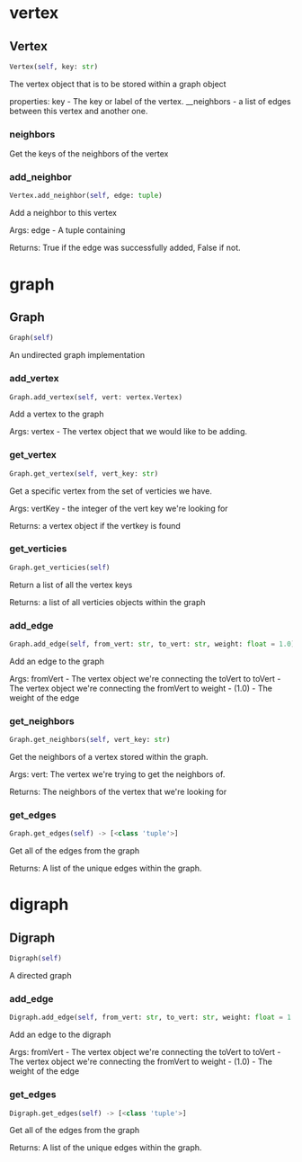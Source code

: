 # vertex

## Vertex
```python
Vertex(self, key: str)
```

The vertex object that is to be stored within a graph object

properties:
    key - The key or label of the vertex.
    __neighbors - a list of edges between this vertex and another one.

### neighbors

Get the keys of the neighbors of the vertex

### add_neighbor
```python
Vertex.add_neighbor(self, edge: tuple)
```

Add a neighbor to this vertex

Args:
    edge - A tuple containing

Returns:
    True if the edge was successfully added, False if not.

# graph

## Graph
```python
Graph(self)
```

An undirected graph implementation

### add_vertex
```python
Graph.add_vertex(self, vert: vertex.Vertex)
```

Add a vertex to the graph

Args:
    vertex - The vertex object that we would like to be adding.

### get_vertex
```python
Graph.get_vertex(self, vert_key: str)
```

Get a specific vertex from the set of verticies we have.

Args:
    vertKey - the integer of the vert key we're looking for

Returns:
    a vertex object if the vertkey is found

### get_verticies
```python
Graph.get_verticies(self)
```

Return a list of all the vertex keys

Returns:
    a list of all verticies objects within the graph

### add_edge
```python
Graph.add_edge(self, from_vert: str, to_vert: str, weight: float = 1.0)
```

Add an edge to the graph

Args:
    fromVert - The vertex object we're connecting the toVert to
    toVert - The vertex object we're connecting the fromVert to
    weight - (1.0) - The weight of the edge

### get_neighbors
```python
Graph.get_neighbors(self, vert_key: str)
```

Get the neighbors of a vertex stored within the graph.

Args:
    vert: The vertex we're trying to get the neighbors of.

Returns:
    The neighbors of the vertex that we're looking for

### get_edges
```python
Graph.get_edges(self) -> [<class 'tuple'>]
```

Get all of the edges from the graph

Returns:
    A list of the unique edges within the graph.

# digraph

## Digraph
```python
Digraph(self)
```

A directed graph

### add_edge
```python
Digraph.add_edge(self, from_vert: str, to_vert: str, weight: float = 1.0)
```

Add an edge to the digraph

Args:
    fromVert - The vertex object we're connecting the toVert to
    toVert - The vertex object we're connecting the fromVert to
    weight - (1.0) - The weight of the edge

### get_edges
```python
Digraph.get_edges(self) -> [<class 'tuple'>]
```

Get all of the edges from the graph

Returns:
    A list of the unique edges within the graph.


